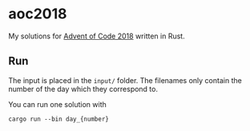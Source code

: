 # aoc2018

My solutions for [Advent of Code 2018](https://adventofcode.com/2018) written in Rust. 

## Run 
The input is placed in the `input/` folder. The filenames only contain the number of the day which they correspond to.

You can run one solution with

```
cargo run --bin day_{number}
```
